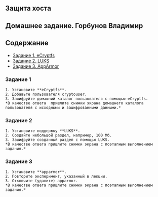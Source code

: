 ## Защита хоста
## Домашнее задание. Горбунов Владимир

## Содержание

- [Задание 1. eCryptfs](#задание-1)
- [Задание 2. LUKS](#задание-2)  
- [Задание 3. AppArmor](#задание-3)  


### Задание 1
```
1. Установите **eCryptfs**.
2. Добавьте пользователя cryptouser.
3. Зашифруйте домашний каталог пользователя с помощью eCryptfs.
*В качестве ответа  пришлите снимки экрана домашнего каталога пользователя с исходными и зашифрованными данными.*  
```


### Задание 2
```
1. Установите поддержку **LUKS**.
2. Создайте небольшой раздел, например, 100 Мб.
3. Зашифруйте созданный раздел с помощью LUKS.
*В качестве ответа пришлите снимки экрана с поэтапным выполнением задания.*
```


### Задание 3
```
1. Установите **apparmor**.
2. Повторите эксперимент, указанный в лекции.
3. Отключите (удалите) apparmor.
*В качестве ответа пришлите снимки экрана с поэтапным выполнением задания.*
```
